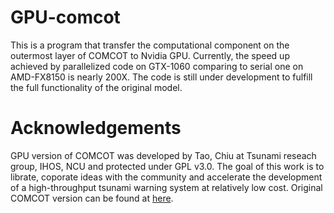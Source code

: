 # GPU-comcot
This is a program that transfer the computational component on the outermost layer of COMCOT to Nvidia GPU. Currently, the speed up achieved by parallelized code on GTX-1060 comparing to serial one on AMD-FX8150 is nearly 200X. The code is still under development to fulfill the full functionality of the original model.
# Acknowledgements
GPU version of COMCOT was developed by Tao, Chiu at Tsunami reseach group, IHOS, NCU and protected under GPL v3.0. The goal of this work is to librate, coporate ideas with the community and accelerate the development of a high-throughput tsunami warning system at relatively low cost. Original COMCOT version can be found at [here](http://223.4.213.26/archive/tsunami/cornell/comcot_down.htm).
